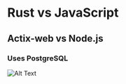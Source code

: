 # Rust vs JavaScript 
## Actix-web vs Node.js
### Uses PostgreSQL

![Alt Text](https://media.tenor.com/DN1B6rZJKO4AAAAC/ferris-clap.gif)